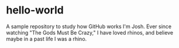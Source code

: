 # hello-world
A sample repository to study how GitHub works
I'm Josh. Ever since watching "The Gods Must Be Crazy," I have loved rhinos, and believe maybe in a past life I was a rhino.
